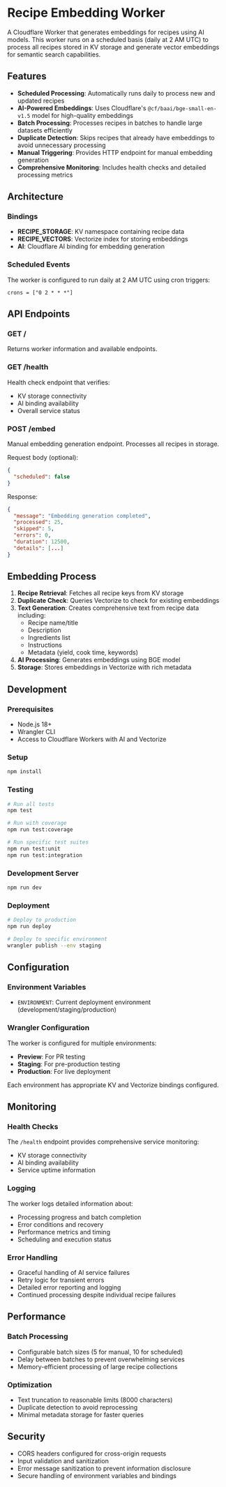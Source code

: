 # Recipe Embedding Worker

A Cloudflare Worker that generates embeddings for recipes using AI models. This worker runs on a scheduled basis (daily at 2 AM UTC) to process all recipes stored in KV storage and generate vector embeddings for semantic search capabilities.

## Features

- **Scheduled Processing**: Automatically runs daily to process new and updated recipes
- **AI-Powered Embeddings**: Uses Cloudflare's `@cf/baai/bge-small-en-v1.5` model for high-quality embeddings
- **Batch Processing**: Processes recipes in batches to handle large datasets efficiently
- **Duplicate Detection**: Skips recipes that already have embeddings to avoid unnecessary processing
- **Manual Triggering**: Provides HTTP endpoint for manual embedding generation
- **Comprehensive Monitoring**: Includes health checks and detailed processing metrics

## Architecture

### Bindings

- **RECIPE_STORAGE**: KV namespace containing recipe data
- **RECIPE_VECTORS**: Vectorize index for storing embeddings
- **AI**: Cloudflare AI binding for embedding generation

### Scheduled Events

The worker is configured to run daily at 2 AM UTC using cron triggers:
```
crons = ["0 2 * * *"]
```

## API Endpoints

### GET /
Returns worker information and available endpoints.

### GET /health
Health check endpoint that verifies:
- KV storage connectivity
- AI binding availability
- Overall service status

### POST /embed
Manual embedding generation endpoint. Processes all recipes in storage.

Request body (optional):
```json
{
  "scheduled": false
}
```

Response:
```json
{
  "message": "Embedding generation completed",
  "processed": 25,
  "skipped": 5,
  "errors": 0,
  "duration": 12500,
  "details": [...]
}
```

## Embedding Process

1. **Recipe Retrieval**: Fetches all recipe keys from KV storage
2. **Duplicate Check**: Queries Vectorize to check for existing embeddings
3. **Text Generation**: Creates comprehensive text from recipe data including:
   - Recipe name/title
   - Description
   - Ingredients list
   - Instructions
   - Metadata (yield, cook time, keywords)
4. **AI Processing**: Generates embeddings using BGE model
5. **Storage**: Stores embeddings in Vectorize with rich metadata

## Development

### Prerequisites
- Node.js 18+
- Wrangler CLI
- Access to Cloudflare Workers with AI and Vectorize

### Setup
```bash
npm install
```

### Testing
```bash
# Run all tests
npm test

# Run with coverage
npm run test:coverage

# Run specific test suites
npm run test:unit
npm run test:integration
```

### Development Server
```bash
npm run dev
```

### Deployment
```bash
# Deploy to production
npm run deploy

# Deploy to specific environment
wrangler publish --env staging
```

## Configuration

### Environment Variables
- `ENVIRONMENT`: Current deployment environment (development/staging/production)

### Wrangler Configuration
The worker is configured for multiple environments:
- **Preview**: For PR testing
- **Staging**: For pre-production testing  
- **Production**: For live deployment

Each environment has appropriate KV and Vectorize bindings configured.

## Monitoring

### Health Checks
The `/health` endpoint provides comprehensive service monitoring:
- KV storage connectivity
- AI binding availability
- Service uptime information

### Logging
The worker logs detailed information about:
- Processing progress and batch completion
- Error conditions and recovery
- Performance metrics and timing
- Scheduling and execution status

### Error Handling
- Graceful handling of AI service failures
- Retry logic for transient errors
- Detailed error reporting and logging
- Continued processing despite individual recipe failures

## Performance

### Batch Processing
- Configurable batch sizes (5 for manual, 10 for scheduled)
- Delay between batches to prevent overwhelming services
- Memory-efficient processing of large recipe collections

### Optimization
- Text truncation to reasonable limits (8000 characters)
- Duplicate detection to avoid reprocessing
- Minimal metadata storage for faster queries

## Security

- CORS headers configured for cross-origin requests
- Input validation and sanitization
- Error message sanitization to prevent information disclosure
- Secure handling of environment variables and bindings
